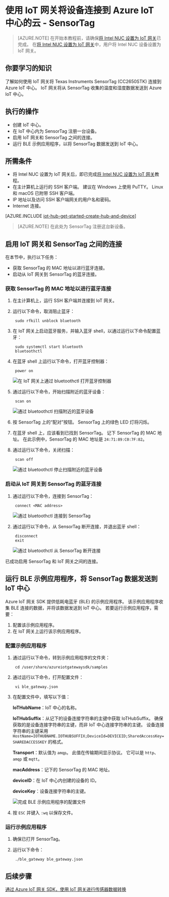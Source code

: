 <properties
    pageTitle="使用 IoT 网关将设备连接到 Azure IoT 中心 | Azure"
    description="了解如何将 Intel NUC 用作 IoT 网关，以连接 TI SensorTag 并将传感器数据发送到云中的 Azure IoT 中心。"
    services="iot-hub"
    documentationcenter=""
    author="shizn"
    manager="timtl"
    tags=""
    keywords="IoT 网关将设备连接到云" />
<tags
    ms.assetid="cb851648-018c-4a7e-860f-b62ed3b493a5"
    ms.service="iot-hub"
    ms.devlang="c"
    ms.topic="article"
    ms.tgt_pltfrm="na"
    ms.workload="na"
    ms.date="04/06/2017"
    wacn.date="05/15/2017"
    ms.author="xshi"
    ms.translationtype="Human Translation"
    ms.sourcegitcommit="457fc748a9a2d66d7a2906b988e127b09ee11e18"
    ms.openlocfilehash="f42570f658e1297c3c6e4cbde3675ec22c761b3a"
    ms.contentlocale="zh-cn"
    ms.lasthandoff="05/05/2017" />

# <a name="use-iot-gateway-to-connect-things-to-the-cloud---sensortag-to-azure-iot-hub"></a>使用 IoT 网关将设备连接到 Azure IoT 中心的云 - SensorTag

> [AZURE.NOTE]
> 在开始本教程前，请确保[将 Intel NUC 设置为 IoT 网关](/documentation/articles/iot-hub-gateway-kit-c-lesson1-set-up-nuc/)已完成。 在[将 Intel NUC 设置为 IoT 网关](/documentation/articles/iot-hub-gateway-kit-c-lesson1-set-up-nuc/)中，用户将 Intel NUC 设备设置为 IoT 网关。

## <a name="what-you-will-learn"></a>你要学习的知识

了解如何使用 IoT 网关将 Texas Instruments SensorTag (CC2650STK) 连接到 Azure IoT 中心。 IoT 网关将从 SensorTag 收集的温度和湿度数据发送到 Azure IoT 中心。

## <a name="what-you-will-do"></a>执行的操作

- 创建 IoT 中心。
- 在 IoT 中心内为 SensorTag 注册一台设备。
- 启用 IoT 网关和 SensorTag 之间的连接。
- 运行 BLE 示例应用程序，以将 SensorTag 数据发送到 IoT 中心。

## <a name="what-you-need"></a>所需条件

- 将 Intel NUC 设置为 IoT 网关后，即已完成[将 Intel NUC 设置为 IoT 网关](/documentation/articles/iot-hub-gateway-kit-c-lesson1-set-up-nuc/)教程。
- 在主计算机上运行的 SSH 客户端。 建议在 Windows 上使用 PuTTY。 Linux 和 macOS 已附带 SSH 客户端。
- IP 地址以及访问 SSH 客户端网关的用户名和密码。
- Internet 连接。

[AZURE.INCLUDE [iot-hub-get-started-create-hub-and-device](../../includes/iot-hub-get-started-create-hub-and-device.md)]

> [AZURE.NOTE]
> 在此处为 SensorTag 注册这台新设备。

## <a name="enable-the-connection-between-the-iot-gateway-and-the-sensortag"></a>启用 IoT 网关和 SensorTag 之间的连接

在本节中，执行以下任务：

- 获取 SensorTag 的 MAC 地址以进行蓝牙连接。
- 启动从 IoT 网关到 SensorTag 的蓝牙连接。

### <a name="get-the-mac-address-of-the-sensortag-for-bluetooth-connection"></a>获取 SensorTag 的 MAC 地址以进行蓝牙连接

1. 在主计算机上，运行 SSH 客户端并连接到 IoT 网关。
1. 运行以下命令，取消阻止蓝牙：

        sudo rfkill unblock bluetooth

1. 在 IoT 网关上启动蓝牙服务，并输入蓝牙 shell，以通过运行以下命令配置蓝牙：

        sudo systemctl start bluetooth
        bluetoothctl

1. 在蓝牙 shell 上运行以下命令，打开蓝牙控制器：

        power on

    ![在 IoT 网关上通过 bluetoothctl 打开蓝牙控制器](./media/iot-hub-iot-gateway-connect-device-to-cloud/8_power-on-bluetooth-controller-at-bluetooth-shell-bluetoothctl.png)

1. 通过运行以下命令，开始扫描附近的蓝牙设备：

        scan on

    ![通过 bluetoothctl 扫描附近的蓝牙设备](./media/iot-hub-iot-gateway-connect-device-to-cloud/9_start-scan-nearby-bluetooth-devices-at-bluetooth-shell-bluetoothctl.png)

1. 按 SensorTag 上的“配对”按钮。 SensorTag 上的绿色 LED 灯将闪烁。
1. 在蓝牙 shell 上，应该看到已找到 SensorTag。 记下 SensorTag 的 MAC 地址。 在此示例中，SensorTag 的 MAC 地址是 `24:71:89:C0:7F:82`。
1. 通过运行以下命令，关闭扫描：

        scan off

    ![通过 bluetoothctl 停止扫描附近的蓝牙设备](./media/iot-hub-iot-gateway-connect-device-to-cloud/10_stop-scanning-nearby-bluetooth-devices-at-bluetooth-shell-bluetoothctl.png)

### <a name="initiate-a-bluetooth-connection-from-the-iot-gateway-to-the-sensortag"></a>启动从 IoT 网关到 SensorTag 的蓝牙连接

1. 通过运行以下命令，连接到 SensorTag：

        connect <MAC address>

    ![通过 bluetoothctl 连接到 SensorTag](./media/iot-hub-iot-gateway-connect-device-to-cloud/11_connect-to-sensortag-at-bluetooth-shell-bluetoothctl.png)

1. 通过运行以下命令，从 SensorTag 断开连接，并退出蓝牙 shell：

        disconnect
        exit

    ![通过 bluetoothctl 从 SensorTag 断开连接](./media/iot-hub-iot-gateway-connect-device-to-cloud/12_disconnect-from-sensortag-at-bluetooth-shell-bluetoothctl.png)

已成功启用 SensorTag 和 IoT 网关之间的连接。

## <a name="run-a-ble-sample-application-to-send-sensortag-data-to-your-iot-hub"></a>运行 BLE 示例应用程序，将 SensorTag 数据发送到 IoT 中心

Azure IoT 网关 SDK 提供低耗电蓝牙 (BLE) 的示例应用程序。 该示例应用程序收集 BLE 连接的数据，并将该数据发送到 IoT 中心。 若要运行示例应用程序，需要：

1. 配置该示例应用程序。
1. 在 IoT 网关上运行该示例应用程序。

### <a name="configure-the-sample-application"></a>配置示例应用程序

1. 通过运行以下命令，转到示例应用程序的文件夹：

        cd /user/share/azureiotgatewaysdk/samples

1. 通过运行以下命令，打开配置文件：

        vi ble_gateway.json

1. 在配置文件中，填写以下值：

    **IoTHubName**：IoT 中心的名称。

    **IoTHubSuffix**：从记下的设备连接字符串的主键中获取 IoTHubSuffix。 确保获取的是设备连接字符串的主键，而非 IoT 中心连接字符串的主键。 设备连接字符串的主键采用 `HostName=IOTHUBNAME.IOTHUBSUFFIX;DeviceId=DEVICEID;SharedAccessKey=SHAREDACCESSKEY` 的格式。

    **Transport**：默认值为 `amqp`。 此值在传输期间显示协议。 它可以是 `http`、`amqp` 或 `mqtt`。

    **macAddress**：记下的 SensorTag 的 MAC 地址。

    **deviceID**：在 IoT 中心内创建的设备的 ID。

    **deviceKey**：设备连接字符串的主键。

    ![完成 BLE 示例应用程序的配置文件](./media/iot-hub-iot-gateway-connect-device-to-cloud/13_edit-config-file-of-ble-sample.png)

1. 按 `ESC` 并键入 `:wq` 以保存文件。

### <a name="run-the-sample-application"></a>运行示例应用程序

1. 确保已打开 SensorTag。
1. 运行以下命令：

        ./ble_gateway ble_gateway.json

## <a name="next-steps"></a>后续步骤

[通过 Azure IoT 网关 SDK，使用 IoT 网关进行传感器数据转换](/documentation/articles/iot-hub-gateway-kit-c-use-iot-gateway-for-data-conversion/)